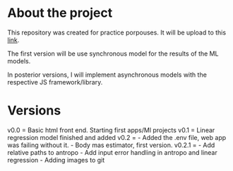# About the project
This repository was created for practice porpouses. It will be upload to this [link](https://giampa95.pythonanywhere.com).

The first version will be use synchronous model for the results of the ML models.

In posterior versions, I will implement asynchronous models with the respective JS framework/library.

# Versions

v0.0 = Basic html front end. Starting first apps/Ml projects
v0.1 = Linear regression model finished and added
v0.2 = - Added the .env file, web app was failing without it.
       - Body mas estimator, first version.
v0.2.1 =
       - Add relative paths to antropo
       - Add input error handling in antropo and linear regression
       - Adding images to git